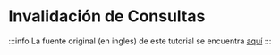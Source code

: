 # Invalidación de Consultas

:::info
La fuente original (en ingles) de este tutorial se encuentra [aquí](https://tanstack.com/query/latest/docs/framework/vue/guides/query-invalidation)
:::


